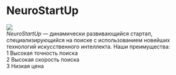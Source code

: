 # NeuroStartUp
![](https://netology-code.github.io/git-homeworks/introduction/assets/logo.png)     
*NeuroStartUp* — динамически развивающийся стартап, специализирующийся на поиске с использованием новейших технологий искусственного интеллекта.
Наши преимущества:  
1 Высокая точность поиска  
2 Высокая скорость поиска  
3 Низкая цена